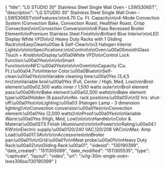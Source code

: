 {
    "title": "LG STUDIO 30\" Stainless Steel Single Wall Oven - LSWS306ST",
    "description": "LG STUDIO 30\" Stainless Steel Single Wall Oven - LSWS306ST\n\nFeatures:\n\n4.70 Cu. Ft. Capacity\n\n4-Mode Convection System (Convection Bake, Convection Roast, Healthier Roast, Crisp Convection)\n\nConvection Conversion\n\n8 Pass Recessed Broiler Element\n\nPremium Stainless Steel Finish\n\nBrilliant Blue Interior\n\nLED Display White VFD\n\n2 Heavy Duty Racks with 1 Gliding Rack\n\nEasyClean\u00ae & Self-Clean\n\n3 Halogen Interior Lights\n\n\n\nSpecifications:\n\nControl\n\nOven:\u00a0SmoothGlass Touch + Knob\n\nDisplay:\u00a0White VFD\n\nControl Lock Function:\u00a0Yes\n\n\n\nSmart Function\n\nNFC:\u00a0Yes\n\n\n\nOven\n\nCapacity (Cu. Ft.):\u00a04.7\n\nInterior Color:\u00a0Blue\n\nSelf-clean:\u00a0Yes\n\nVariable cleaning time:\u00a0Yes (3,4,5 hrs)\n\nVariable broil:\u00a0Yes (Full, Center \/ High, Med, Low)\n\nBroil element:\u00a02,500 watts inner \/ 1,500 watts outer\n\nBroil element pass:\u00a08\n\nBake element:\u00a02,500 watts\n\nBake element type:\u00a0Hidden (8 pass)\n\nNo. rack positions:\u00a05\n\n12 hrs. shut-off:\u00a0Yes\n\nLighting:\u00a03 (Halogen Lamp - 3 dimension lighting)\n\nConvection conversion:\u00a0Yes\n\nConvection element:\u00a0Yes (2,000 watts)\n\nProof:\u00a0Yes\n\nVariable Warm:\u00a0Yes (High, Med, Low)\n\n\n\nHandle\n\nColor & Material:\u00a0STS Finish (Aluminum)\n\n\n\nPower\n\nRating:\u00a04.1 KW\n\nElectric supply:\u00a0120\/240 VAC,120\/208 VAC\n\nMax. Amp Load:\u00a017.3A\n\n\n\nAccessories\n\nBroiler pan:\u00a01\n\nGrid:\u00a01\n\nMeat probe:\u00a01\n\nHeavy Duty Rack:\u00a02\n\nGliding Rack:\u00a01",
    "videoid": "130190399",
    "date_created": "1511305069",
    "date_modified": "1511305535",
    "type": "captivate",
    "layout": "video",
    "url": "\/v\/lg-30in-single-oven-lsws306ss\/130190399"
}